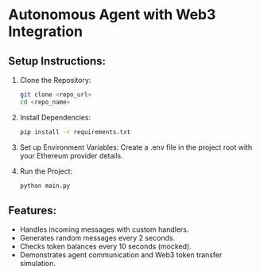 # Autonomous Agent with Web3 Integration

## Setup Instructions:

1. Clone the Repository:
   ```bash
   git clone <repo_url>
   cd <repo_name>
   ```

2. Install Dependencies:
   ```bash
   pip install -r requirements.txt
   ```

3. Set up Environment Variables: Create a .env file in the project root with your Ethereum provider details.

4. Run the Project:
   ```bash
   python main.py
   ```

## Features:
- Handles incoming messages with custom handlers.
- Generates random messages every 2 seconds.
- Checks token balances every 10 seconds (mocked).
- Demonstrates agent communication and Web3 token transfer simulation.